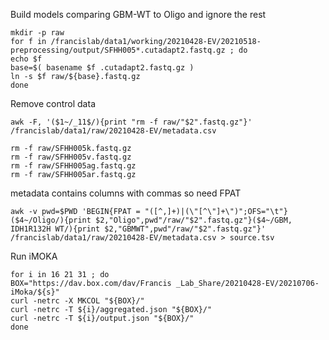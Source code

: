 

Build models comparing GBM-WT to Oligo and ignore the rest





```
mkdir -p raw
for f in /francislab/data1/working/20210428-EV/20210518-preprocessing/output/SFHH005*.cutadapt2.fastq.gz ; do
echo $f
base=$( basename $f .cutadapt2.fastq.gz )
ln -s $f raw/${base}.fastq.gz
done
```

Remove control data

```
awk -F, '($1~/_11$/){print "rm -f raw/"$2".fastq.gz"}' /francislab/data1/raw/20210428-EV/metadata.csv

rm -f raw/SFHH005k.fastq.gz
rm -f raw/SFHH005v.fastq.gz
rm -f raw/SFHH005ag.fastq.gz
rm -f raw/SFHH005ar.fastq.gz
```


metadata contains columns with commas so need FPAT

```
awk -v pwd=$PWD 'BEGIN{FPAT = "([^,]+)|(\"[^\"]+\")";OFS="\t"}($4~/Oligo/){print $2,"Oligo",pwd"/raw/"$2".fastq.gz"}($4~/GBM, IDH1R132H WT/){print $2,"GBMWT",pwd"/raw/"$2".fastq.gz"}' /francislab/data1/raw/20210428-EV/metadata.csv > source.tsv
```



Run iMOKA





```
for i in 16 21 31 ; do
BOX="https://dav.box.com/dav/Francis _Lab_Share/20210428-EV/20210706-iMoka/${s}"
curl -netrc -X MKCOL "${BOX}/"
curl -netrc -T ${i}/aggregated.json "${BOX}/"
curl -netrc -T ${i}/output.json "${BOX}/"
done





